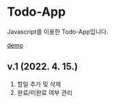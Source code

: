 # Todo-App
Javascript를 이용한 Todo-App입니다.   

[demo](https://htmlpreview.github.io/?https://github.com/ksheer506/Todo-App/blob/main/todo.html)
  

## v.1 (2022. 4. 15.)
1. 할일 추가 및 삭제
2. 완료/미완료 여부 관리


